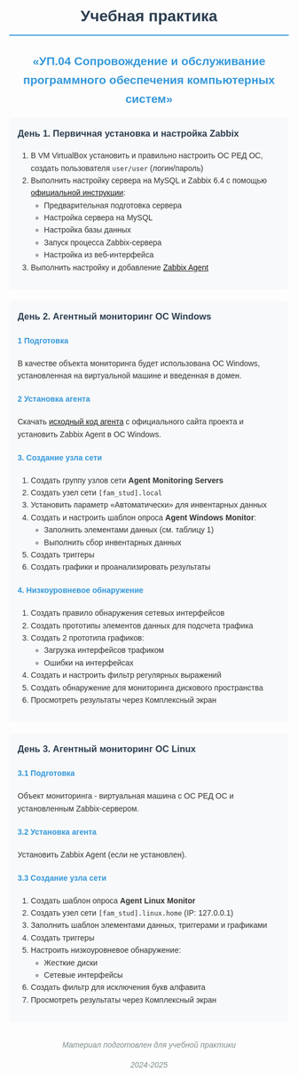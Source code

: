 <div style="font-family: Arial, sans-serif; font-size: 14px; line-height: 1.6; color: #333; max-width: 800px; margin: 0 auto;">

<h1 align="center" style="color: #2c3e50; border-bottom: 2px solid #3498db; padding-bottom: 10px;">Учебная практика </h1>
<h2 align="center" style="color: #3498db;">«УП.04 Сопровождение и обслуживание программного обеспечения компьютерных систем»</h2>

<div style="background-color: #f8f9fa; padding: 15px; border-radius: 5px; margin-bottom: 20px;">
<h3 style="color: #2c3e50; margin-top: 0;">День 1. Первичная установка и настройка Zabbix</h3>

<ol>
<li>В VM VirtualBox установить и правильно настроить ОС РЕД ОС, создать пользователя <code>user/user</code> (логин/пароль)</li>
<li>Выполнить настройку сервера на MySQL и Zabbix 6.4 с помощью <a href="https://redos.red-soft.ru/base/redos-8_0/8_0-administation/8_0-monitoring/8_0-zabbix/8_0-zabbix64-mysql/" target="_blank">официальной инструкции</a>:
    <ul>
    <li>Предварительная подготовка сервера</li>
    <li>Настройка сервера на MySQL</li>
    <li>Настройка базы данных</li>
    <li>Запуск процесса Zabbix-сервера</li>
    <li>Настройка из веб-интерфейса</li>
    </ul>
</li>
<li>Выполнить настройку и добавление <a href="https://www.zabbix.com/documentation/6.4/ru/manual/concepts/agent" target="_blank">Zabbix Agent</a></li>
</ol>
</div>

<div style="background-color: #f8f9fa; padding: 15px; border-radius: 5px; margin-bottom: 20px;">
<h3 style="color: #2c3e50; margin-top: 0;">День 2. Агентный мониторинг ОС Windows</h3>

<h4 style="color: #3498db;">1 Подготовка</h4>
<p>В качестве объекта мониторинга будет использована ОС Windows, установленная на виртуальной машине и введенная в домен.</p>

<h4 style="color: #3498db;">2 Установка агента</h4>
<p>Скачать <a href="https://cdn.zabbix.com/zabbix/binaries/stable/6.4/6.4.21/" target="_blank">исходный код агента</a> с официального сайта проекта и установить Zabbix Agent в ОС Windows.</p>

<h4 style="color: #3498db;">3. Создание узла сети</h4>
<ol>
<li>Создать группу узлов сети <strong>Agent Monitoring Servers</strong></li>
<li>Создать узел сети <code>[fam_stud].local</code></li>
<li>Установить параметр «Автоматически» для инвентарных данных</li>
<li>Создать и настроить шаблон опроса <strong>Agent Windows Monitor</strong>:
    <ul>
    <li>Заполнить элементами данных (см. таблицу 1)</li>
    <li>Выполнить сбор инвентарных данных</li>
    </ul>
</li>
<li>Создать триггеры</li>
<li>Создать графики и проанализировать результаты</li>
</ol>

<h4 style="color: #3498db;">4. Низкоуровневое обнаружение</h4>
<ol>
<li>Создать правило обнаружения сетевых интерфейсов</li>
<li>Создать прототипы элементов данных для подсчета трафика</li>
<li>Создать 2 прототипа графиков:
    <ul>
    <li>Загрузка интерфейсов трафиком</li>
    <li>Ошибки на интерфейсах</li>
    </ul>
</li>
<li>Создать и настроить фильтр регулярных выражений</li>
<li>Создать обнаружение для мониторинга дискового пространства</li>
<li>Просмотреть результаты через Комплексный экран</li>
</ol>
</div>

<div style="background-color: #f8f9fa; padding: 15px; border-radius: 5px; margin-bottom: 20px;">
<h3 style="color: #2c3e50; margin-top: 0;">День 3. Агентный мониторинг ОС Linux</h3>

<h4 style="color: #3498db;">3.1 Подготовка</h4>
<p>Объект мониторинга - виртуальная машина с ОС РЕД ОС и установленным Zabbix-сервером.</p>

<h4 style="color: #3498db;">3.2 Установка агента</h4>
<p>Установить Zabbix Agent (если не установлен).</p>

<h4 style="color: #3498db;">3.3 Создание узла сети</h4>
<ol>
<li>Создать шаблон опроса <strong>Agent Linux Monitor</strong></li>
<li>Создать узел сети <code>[fam_stud].linux.home</code> (IP: 127.0.0.1)</li>
<li>Заполнить шаблон элементами данных, триггерами и графиками</li>
<li>Создать триггеры</li>
<li>Настроить низкоуровневое обнаружение:
    <ul>
    <li>Жесткие диски</li>
    <li>Сетевые интерфейсы</li>
    </ul>
</li>
<li>Создать фильтр для исключения букв алфавита</li>
<li>Просмотреть результаты через Комплексный экран</li>
</ol>
</div>

<div style="text-align: center; margin-top: 30px; font-style: italic; color: #7f8c8d;">
<p>Материал подготовлен для учебной практики </p>
<p>2024-2025</p>
</div>

</div>
